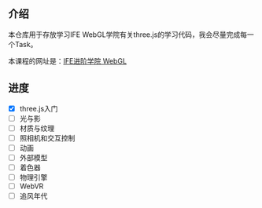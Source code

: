 ## 介绍
本仓库用于存放学习IFE WebGL学院有关three.js的学习代码，我会尽量完成每一个Task。

本课程的网址是：[IFE进阶学院 WebGL](http://ife.baidu.com/course/all)

## 进度
- [x] three.js入门
- [ ] 光与影
- [ ] 材质与纹理
- [ ] 照相机和交互控制
- [ ] 动画
- [ ] 外部模型
- [ ] 着色器
- [ ] 物理引擎
- [ ] WebVR
- [ ] 追风年代
